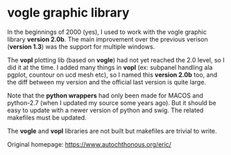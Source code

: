 # vogle graphic library
In the beginnings of 2000 (yes), I used to work with the vogle graphic library **version 2.0b**.
The main improvement over the previous verison (**version 1.3**) was the support for multiple windows.

The **vopl** plotting lib (based on **vogle**) had not yet reached the 2.0 level, so I did it at the time.
I added many things in **vopl** (ex: subpanel handling ala pgplot, countour on ucd mesh etc), so I named
this **version 2.0b** too, and the diff between my version and the official last version is quite large.

Note that the **python wrappers** had only been made for MACOS and python-2.7 (when I updated my source some years ago).
But it should be easy to update with a newer version of python and swig. The related makefiles must be updated.

The **vogle** and **vopl** libraries are not built but makefiles are trivial to write.

Original homepage: https://www.autochthonous.org/eric/
